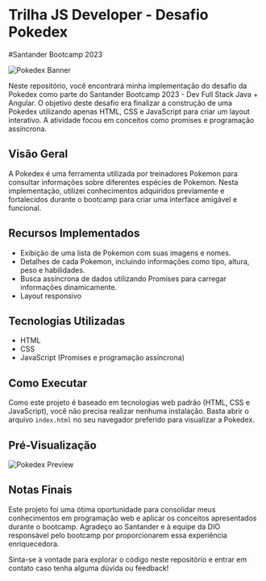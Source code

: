 # Trilha JS Developer - Desafio Pokedex
#Santander Bootcamp 2023

![Pokedex Banner](link_para_imagem_banner_da_pokedex)

Neste repositório, você encontrará minha implementação do desafio da Pokedex como parte do Santander Bootcamp 2023 - Dev Full Stack Java + Angular. O objetivo deste desafio era finalizar a construção de uma Pokedex utilizando apenas HTML, CSS e JavaScript para criar um layout interativo. A atividade focou em conceitos como promises e programação assíncrona.

## Visão Geral

A Pokedex é uma ferramenta utilizada por treinadores Pokemon para consultar informações sobre diferentes espécies de Pokemon. Nesta implementação, utilizei conhecimentos adquiridos previamente e fortalecidos durante o bootcamp para criar uma interface amigável e funcional.

## Recursos Implementados

- Exibição de uma lista de Pokemon com suas imagens e nomes.
- Detalhes de cada Pokemon, incluindo informações como tipo, altura, peso e habilidades.
- Busca assíncrona de dados utilizando Promises para carregar informações dinamicamente.
- Layout responsivo

## Tecnologias Utilizadas

- HTML
- CSS
- JavaScript (Promises e programação assíncrona)

## Como Executar

Como este projeto é baseado em tecnologias web padrão (HTML, CSS e JavaScript), você não precisa realizar nenhuma instalação. Basta abrir o arquivo `index.html` no seu navegador preferido para visualizar a Pokedex.

## Pré-Visualização

![Pokedex Preview](link_para_imagem_de_previsualizacao)

## Notas Finais

Este projeto foi uma ótima oportunidade para consolidar meus conhecimentos em programação web e aplicar os conceitos apresentados durante o bootcamp. Agradeço ao Santander e à equipe da DIO responsável pelo bootcamp por proporcionarem essa experiência enriquecedora.

Sinta-se à vontade para explorar o código neste repositório e entrar em contato caso tenha alguma dúvida ou feedback!
